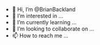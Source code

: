 - 👋 Hi, I’m @BrianBackland
- 👀 I’m interested in ...
- 🌱 I’m currently learning ...
- 💞️ I’m looking to collaborate on ...
- 📫 How to reach me ...

<!---
BrianBackland/BrianBackland is a ✨ special ✨ repository because its `README.md` (this file) appears on your GitHub profile.
You can click the Preview link to take a look at your changes.
--->
